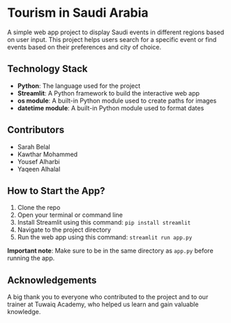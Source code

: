 # Tourism in Saudi Arabia

A simple web app project to display Saudi events in different regions based on user input. This project helps users search for a specific event or find events based on their preferences and city of choice.

## Technology Stack

- **Python**: The language used for the project
- **Streamlit**: A Python framework to build the interactive web app
- **os module**: A built-in Python module used to create paths for images
- **datetime module**: A built-in Python module used to format dates

## Contributors
- Sarah Belal
- Kawthar Mohammed
- Yousef Alharbi
- Yaqeen Alhalal

## How to Start the App?
1. Clone the repo
2. Open your terminal or command line
3. Install Streamlit using this command: `pip install streamlit`
4. Navigate to the project directory
5. Run the web app using this command: `streamlit run app.py`

**Important note**: Make sure to be in the same directory as `app.py` before running the app.

## Acknowledgements

A big thank you to everyone who contributed to the project and to our trainer at Tuwaiq Academy, who helped us learn and gain valuable knowledge.

